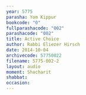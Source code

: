 ```yaml
---
year: 5775
parasha: Yom Kippur
bookcode: "0"
fullparashacode: "002"
parashacode: "002"
title: Active Choice
author: Rabbi Eliezer Hirsch
date: 2014-10-04
archivecode: 57750022
filename: 5775-002-2
layout: audio
moment: Shacharit
shabbat: 
occasion: 
---
```

